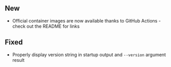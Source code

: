 ## New
 - Official container images are now available thanks to GitHub Actions - check out the README for links

## Fixed
 - Properly display version string in startup output and `--version` argument result

